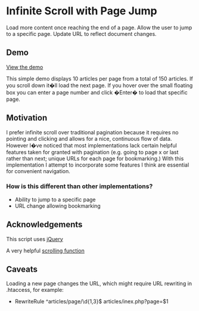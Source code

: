 # Infinite Scroll with Page Jump

Load more content once reaching the end of a page. Allow the user to jump to a specific page. Update URL to reflect document changes.

## Demo
[View the demo](http://rubbishb.in/code/demos/2oxr89ki/)

This simple demo displays 10 articles per page from a total of 150 articles. If you scroll down it�ll load the next page. If you hover over the small floating box you can enter a page number and click �Enter� to load that specific page.

## Motivation

I prefer infinite scroll over traditional pagination because it requires no pointing and clicking and allows for a nice, continuous flow of data. However I�ve noticed that most implementations lack certain helpful features taken for granted with pagination (e.g. going to page x or last rather than next; unique URLs for each page for bookmarking.) With this implementation I attempt to incorporate some features I think are essential for convenient navigation. 

### How is this different than other implementations?
- Ability to jump to a specific page
- URL change allowing bookmarking

## Acknowledgements

This script uses [jQuery](http://code.jquery.com/jquery.min.js)

A very helpful [scrolling function](http://www.abeautifulsite.net/blog/2010/01/smoothly-scroll-to-an-element-without-a-jquery-plugin/)

## Caveats

Loading a new page changes the URL, which might require URL rewriting in .htaccess, for example:
- RewriteRule ^articles/page/\d{1,3}$ articles/inex.php?page=$1

